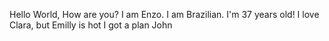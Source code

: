 Hello World, How are you?
I am Enzo. I am Brazilian. I'm 37 years old!
I love Clara, but Emilly is hot
I got a plan John